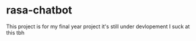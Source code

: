 # rasa-chatbot

This project is for my final year project it's still under devlopement
I suck at this tbh
